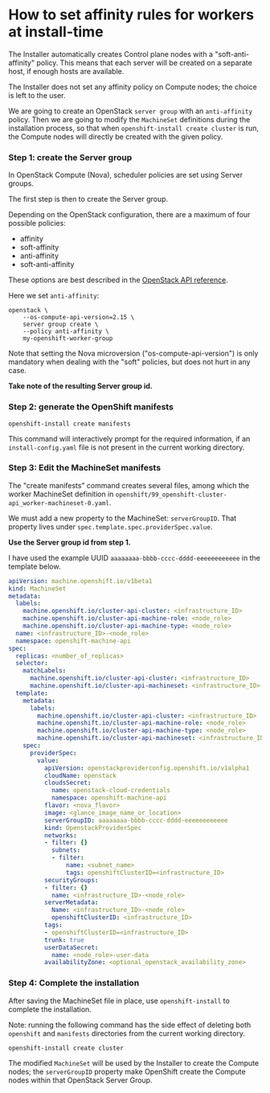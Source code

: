 # How to set affinity rules for workers at install-time

The Installer automatically creates Control plane nodes with a
"soft-anti-affinity" policy. This means that each server will be created on a
separate host, if enough hosts are available.

The Installer does not set any affinity policy on Compute nodes; the choice is
left to the user.

We are going to create an OpenStack `server group` with an `anti-affinity`
policy. Then we are going to modify the `MachineSet` definitions during the
installation process, so that when `openshift-install create cluster` is run,
the Compute nodes will directly be created with the given policy.

### Step 1: create the Server group

In OpenStack Compute (Nova), scheduler policies are set using Server groups.

The first step is then to create the Server group.

Depending on the OpenStack configuration, there are a maximum of four possible policies:
* affinity
* soft-affinity
* anti-affinity
* soft-anti-affinity

These options are best described in the [OpenStack API reference][openstack-compute-api-docs].

Here we set `anti-affinity`:

```shell
openstack \
	--os-compute-api-version=2.15 \
	server group create \
	--policy anti-affinity \
	my-openshift-worker-group
```

Note that setting the Nova microversion ("os-compute-api-version") is only
mandatory when dealing with the "soft" policies, but does not hurt in any case.

**Take note of the resulting Server group id.**

### Step 2: generate the OpenShift manifests

```shell
openshift-install create manifests
```

This command will interactively prompt for the required information, if an
`install-config.yaml` file is not present in the current working directory.

### Step 3: Edit the MachineSet manifests

The "create manifests" command creates several files, among which the worker
MachineSet definition in
`openshift/99_openshift-cluster-api_worker-machineset-0.yaml`.

We must add a new property to the MachineSet: `serverGroupID`. That property lives under `spec.template.spec.providerSpec.value`.

**Use the Server group id from step 1.**

I have used the example UUID `aaaaaaaa-bbbb-cccc-dddd-eeeeeeeeeeee` in the template below.

```yaml
apiVersion: machine.openshift.io/v1beta1
kind: MachineSet
metadata:
  labels:
    machine.openshift.io/cluster-api-cluster: <infrastructure_ID>
    machine.openshift.io/cluster-api-machine-role: <node_role>
    machine.openshift.io/cluster-api-machine-type: <node_role>
  name: <infrastructure_ID>-<node_role>
  namespace: openshift-machine-api
spec:
  replicas: <number_of_replicas>
  selector:
    matchLabels:
      machine.openshift.io/cluster-api-cluster: <infrastructure_ID>
      machine.openshift.io/cluster-api-machineset: <infrastructure_ID>-<node_role>
  template:
    metadata:
      labels:
        machine.openshift.io/cluster-api-cluster: <infrastructure_ID>
        machine.openshift.io/cluster-api-machine-role: <node_role>
        machine.openshift.io/cluster-api-machine-type: <node_role>
        machine.openshift.io/cluster-api-machineset: <infrastructure_ID>-<node_role>
    spec:
      providerSpec:
        value:
          apiVersion: openstackproviderconfig.openshift.io/v1alpha1
          cloudName: openstack
          cloudsSecret:
            name: openstack-cloud-credentials
            namespace: openshift-machine-api
          flavor: <nova_flavor>
          image: <glance_image_name_or_location>
          serverGroupID: aaaaaaaa-bbbb-cccc-dddd-eeeeeeeeeeee
          kind: OpenstackProviderSpec
          networks:
          - filter: {}
            subnets:
            - filter:
                name: <subnet_name>
                tags: openshiftClusterID=<infrastructure_ID>
          securityGroups:
          - filter: {}
            name: <infrastructure_ID>-<node_role>
          serverMetadata:
            Name: <infrastructure_ID>-<node_role>
            openshiftClusterID: <infrastructure_ID>
          tags:
          - openshiftClusterID=<infrastructure_ID>
          trunk: true
          userDataSecret:
            name: <node_role>-user-data
          availabilityZone: <optional_openstack_availability_zone>
```

### Step 4: Complete the installation

After saving the MachineSet file in place, use `openshift-install` to complete
the installation.

Note: running the following command has the side effect of deleting both
`openshift` and `manifests` directories from the current working directory.

```shell
openshift-install create cluster
```

The modified `MachineSet` will be used by the Installer to create the Compute
nodes; the `serverGroupID` property make OpenShift create the Compute nodes
within that OpenStack Server Group.

[openstack-compute-api-docs]: https://docs.openstack.org/api-ref/compute/?expanded=create-server-group-detail#server-groups-os-server-groups
